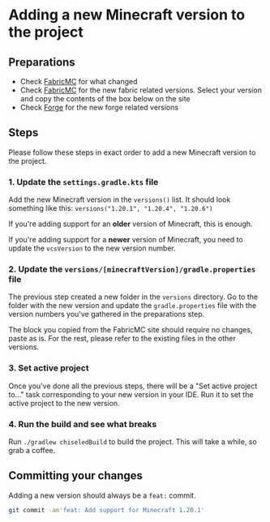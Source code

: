 # Adding a new Minecraft version to the project

## Preparations

- Check [FabricMC](https://fabricmc.net/blog/) for what changed
- Check [FabricMC](https://fabricmc.net/develop/) for the new fabric related versions. Select your version and copy the contents of the box below on the site
- Check [Forge](https://files.minecraftforge.net/net/minecraftforge/forge/) for the new forge related versions

## Steps

Please follow these steps in exact order to add a new Minecraft version to the project.

### 1. Update the `settings.gradle.kts` file

Add the new Minecraft version in the `versions()` list. It should look something like this: `versions("1.20.1", "1.20.4", "1.20.6")`

If you're adding support for an **older** version of Minecraft, this is enough.

If you're adding support for a **newer** version of Minecraft, you need to update the `vcsVersion` to the new version number.

### 2. Update the `versions/[minecraftVersion]/gradle.properties` file

The previous step created a new folder in the `versions` directory. Go to the folder with the new version and update the `gradle.properties`
file with the version numbers you've gathered in the preparations step.

The block you copied from the FabricMC site should require no changes, paste as is.
For the rest, please refer to the existing files in the other versions.

### 3. Set active project

Once you've done all the previous steps, there will be a "Set active project to..." task corresponding to your new version
in your IDE. Run it to set the active project to the new version.

### 4. Run the build and see what breaks

Run `./gradlew chiseledBuild` to build the project. This will take a while, so grab a coffee.


## Committing your changes

Adding a new version should always be a `feat:` commit.

```bash
git commit -am'feat: Add support for Minecraft 1.20.1'
```


[stonecutter]: https://stonecutter.kikugie.dev/
